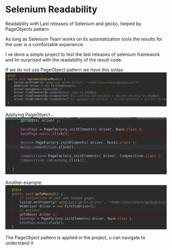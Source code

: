 # Selenium Readability
Readability with Last releases of Selenium and gecko, helped by PageObjects pattern 

As long as Selenium Team works on its automatization tools the results for the user is
a comfortable experience.

I ve done a simple project to test the last releases of selenium framework and Im surprised with
the readability of the result code.

If we do not use PageObject pattern we have this sintax
![](https://github.com/delalama/SeleniumReadability/blob/master/seleniumExample/1)

Applying PageObject...
![](https://github.com/delalama/SeleniumReadability/blob/master/seleniumExample/3.png)

Another example.
![](https://github.com/delalama/SeleniumReadability/blob/master/seleniumExample/2.png)

The PageObject pattern is applied in the project, u can navigate to understand it
